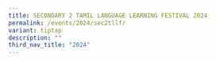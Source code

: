 ```yaml
---
title: SECONDARY 2 TAMIL LANGUAGE LEARNING FESTIVAL 2024
permalink: /events/2024/sec2tllf/
variant: tiptap
description: ""
third_nav_title: "2024"
---
```

